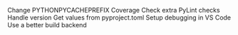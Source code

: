 Change PYTHONPYCACHEPREFIX
Coverage
Check extra PyLint checks
Handle version
Get values from pyproject.toml
Setup debugging in VS Code
Use a better build backend